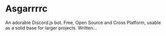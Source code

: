 # Asgarrrrc
An adorable Discord.js bot. Free, Open Source and Cross Platform, usable as a solid base for larger projects. Written…
